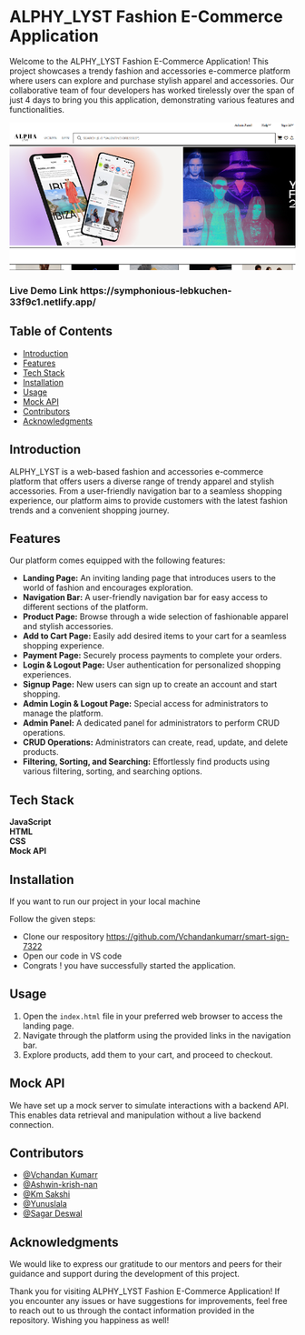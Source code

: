 # ALPHY_LYST Fashion E-Commerce Application
Welcome to the ALPHY_LYST Fashion E-Commerce Application! This project showcases a trendy fashion and accessories e-commerce platform where users can explore and purchase stylish apparel and accessories. Our collaborative team of four developers has worked tirelessly over the span of just 4 days to bring you this application, demonstrating various features and functionalities.

![Alt text](Alpha_Lyst.png)

<h3 target="blank">Live Demo Link https://symphonious-lebkuchen-33f9c1.netlify.app/ </h3>

<h2>Table of Contents</h2>
<ul>
  <li><a href="#introduction">Introduction</a></li>
  <li><a href="#features">Features</a></li>
  <li><a href="#tech-stack">Tech Stack</a></li>
  <li><a href="#installation">Installation</a></li>
  <li><a href="#usage">Usage</a></li>
  <li><a href="#mock-api">Mock API</a></li>
  <li><a href="#contributors">Contributors</a></li>
  <li><a href="#acknowledgments">Acknowledgments</a></li>
</ul>


<h2 id="introduction">Introduction</h2>
<p>ALPHY_LYST is a web-based fashion and accessories e-commerce platform that offers users a diverse range of trendy apparel and stylish accessories. From a user-friendly navigation bar to a seamless shopping experience, our platform aims to provide customers with the latest fashion trends and a convenient shopping journey.</p>

<h2 id="features">Features</h2>
<p>Our platform comes equipped with the following features:</p>
<ul>
  <li><strong>Landing Page:</strong> An inviting landing page that introduces users to the world of fashion and encourages exploration.</li>
  <li><strong>Navigation Bar:</strong> A user-friendly navigation bar for easy access to different sections of the platform.</li>
  <li><strong>Product Page:</strong> Browse through a wide selection of fashionable apparel and stylish accessories.</li>
  <li><strong>Add to Cart Page:</strong> Easily add desired items to your cart for a seamless shopping experience.</li>
  <li><strong>Payment Page:</strong> Securely process payments to complete your orders.</li>
  <li><strong>Login & Logout Page:</strong> User authentication for personalized shopping experiences.</li>
  <li><strong>Signup Page:</strong> New users can sign up to create an account and start shopping.</li>
  <li><strong>Admin Login & Logout Page:</strong> Special access for administrators to manage the platform.</li>
  <li><strong>Admin Panel:</strong> A dedicated panel for administrators to perform CRUD operations.</li>
  <li><strong>CRUD Operations:</strong> Administrators can create, read, update, and delete products.</li>
  <li><strong>Filtering, Sorting, and Searching:</strong> Effortlessly find products using various filtering, sorting, and searching options.</li>
</ul>

<h2 id="tech-stack">Tech Stack</h2>
<p>
  <strong>JavaScript</strong><br>
  <strong>HTML</strong><br>
  <strong>CSS</strong><br>
  <strong>Mock API</strong>
</p>

<h2 id="installation">Installation</h2>
    <p>If you want to run our project in your local machine</p>
    <p>Follow the given steps:</p>
  <ul>
    <li>Clone our respository <a href="https://github.com/Vchandankumarr/smart-sign-7322">https://github.com/Vchandankumarr/smart-sign-7322</a></li>
    <li>Open our code in VS code </li>
    <li>Congrats !  you have successfully started the application.</li>
  </ul>

<h2 id="usage">Usage</h2>
<ol>
  <li>Open the <code>index.html</code> file in your preferred web browser to access the landing page.</li>
  <li>Navigate through the platform using the provided links in the navigation bar.</li>
  <li>Explore products, add them to your cart, and proceed to checkout.</li>
</ol>

<h2 id="mock-api">Mock API</h2>
<p>We have set up a mock server to simulate interactions with a backend API. This enables data retrieval and manipulation without a live backend connection.</p>


<h2 id="contributors">Contributors</h2>
<ul>
     <li><a href="https://github.com/Vchandankumarr">@Vchandan Kumarr</a></li>
      <li><a href="https://github.com/Ashwin-krish-nan">@Ashwin-krish-nan</a></li>
       <li><a href="https://github.com/Sakshi0704">@Km Sakshi</a></li>
       <li><a href="https://github.com/Yunuslala">@Yunuslala</a></li> 
       <li><a href="https://github.com/sagardeswal123">@Sagar Deswal</a></li> 
</ul>

<h2 id="acknowledgments">Acknowledgments</h2>
    <p>We would like to express our gratitude to our mentors and peers for their guidance and support during the development of this project.</p>

  <p>Thank you for visiting ALPHY_LYST Fashion E-Commerce Application! If you encounter any issues or have suggestions for improvements, feel free to reach out to us through the contact information provided in the repository. Wishing you happiness as well!</p>
